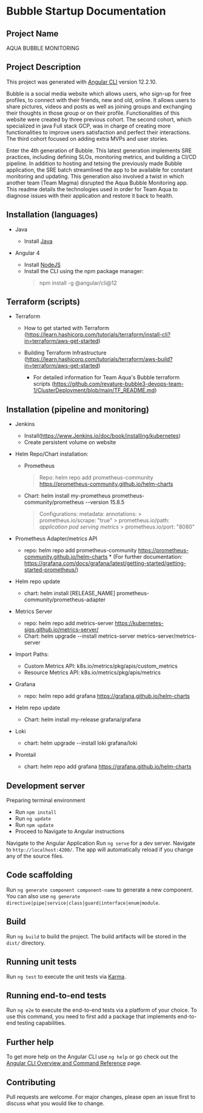# Bubble Startup Documentation

## Project Name

AQUA BUBBLE MONITORING


## Project Description

This project was generated with [Angular CLI](https://github.com/angular/angular-cli) version 12.2.10.

Bubble is a social media website which allows users, who sign-up for free profiles, to connect with their friends, new and old, online. It allows users to share pictures, videos and posts as well as joining groups and exchanging their thoughts in those group or on their profile. Functionalities of this website were created by three previous cohort. The second cohort, which specialized in java Full stack GCP, was in charge of creating more functionalities to improve users satisfaction and perfect their interactions. The third cohort focused on adding extra MVPs and user stories.

Enter the 4th generation of Bubble. This latest generation implements SRE practices, including defining SLOs, monitoring metrics, and building a CI/CD pipeline. In addition to hosting and tetsing the previously made Bubble application, the SRE batch streamlined the app to be available for constant monitoring and updating. This generation also involved a twist in which another team (Team Magma) disrupted the Aqua Bubble Monitoring app. This readme details the technologies used in order for Team Aqua to diagnose issues with their application and restore it back to health.


## Installation (languages)

* Java
   * Install [Java](https://www.java.com/en/download/manual.jsp)
   
* Angular 4
  * Install [NodeJS](https://nodejs.org/en/)
  * Install the CLI using the npm package manager:
     > npm install -g @angular/cli@12

## Terraform (scripts)

* Terraform
   * How to get started with Terraform (https://learn.hashicorp.com/tutorials/terraform/install-cli?in=terraform/aws-get-started)
   * Building Terraform Infrastructure (https://learn.hashicorp.com/tutorials/terraform/aws-build?in=terraform/aws-get-started)
         
	 * For detailed information for Team Aqua's Bubble terraform scripts (https://github.com/revature-bubble3-devops-team-1/ClusterDeployment/blob/main/TF_README.md)
   
## Installation (pipeline and monitoring)

* Jenkins
   * Install(https://www.Jenkins.io/doc/book/installing/kubernetes)
   * Create persistent volume on website  
   
* Helm Repo/Chart installation:
   * Prometheus
      >  Repo: helm repo add prometheus-community https://prometheus-community.github.io/helm-charts
   * Chart: helm install my-prometheus prometheus-community/prometheus --version 15.8.5
      > Configurations:
      >  metadata:
        > annotations:
         > prometheus.io/scrape: "true"
         > prometheus.io/path: *application pod serving metrics*
         > prometheus.io/port: "8080"


* Prometheus Adapter/metrics API
  * repo: helm repo add prometheus-community https://prometheus-community.github.io/helm-charts
        * (For further documentation: https://grafana.com/docs/grafana/latest/getting-started/getting-started-prometheus/)
  
* Helm repo update
  * chart: helm install [RELEASE_NAME] prometheus-community/prometheus-adapter
  
* Metrics Server
  * repo: helm repo add metrics-server https://kubernetes-sigs.github.io/metrics-server/
  * Chart: helm upgrade --install metrics-server metrics-server/metrics-server
  
* Import Paths:
	* Custom Metrics API: k8s.io/metrics/pkg/apis/custom_metrics
	* Resource Metrics API: k8s.io/metrics/pkg/apis/metrics
	
* Grafana
  * repo: helm repo add grafana https://grafana.github.io/helm-charts
  
* Helm repo update
  * Chart: helm install my-release grafana/grafana
  
* Loki
  * chart: helm upgrade --install loki grafana/loki
  
* Promtail
  * chart: helm repo add grafana https://grafana.github.io/helm-charts


## Development server
Preparing terminal environment
  * Run `npm install`
  * Run `ng update`
  * Run `npm update`
  * Proceed to Navigate to Angular instructions

Navigate to the Angular Application
Run `ng serve` for a dev server. Navigate to `http://localhost:4200/`. The app will automatically reload if you change any of the source files.

## Code scaffolding

Run `ng generate component component-name` to generate a new component. You can also use `ng generate directive|pipe|service|class|guard|interface|enum|module`.

## Build

Run `ng build` to build the project. The build artifacts will be stored in the `dist/` directory.

## Running unit tests

Run `ng test` to execute the unit tests via [Karma](https://karma-runner.github.io).

## Running end-to-end tests

Run `ng e2e` to execute the end-to-end tests via a platform of your choice. To use this command, you need to first add a package that implements end-to-end testing capabilities.

## Further help

To get more help on the Angular CLI use `ng help` or go check out the [Angular CLI Overview and Command Reference](https://angular.io/cli) page.

## Contributing
Pull requests are welcome. For major changes, please open an issue first to discuss what you would like to change. 
